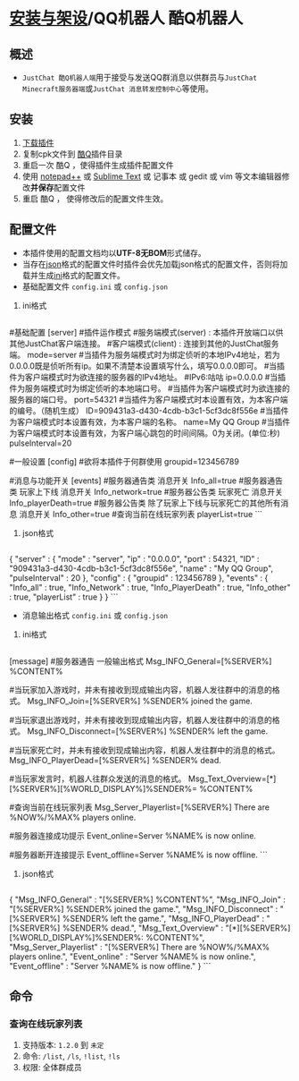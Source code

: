# [安装与架设](../)/QQ机器人 酷Q机器人

## 概述
- `JustChat 酷Q机器人端`用于接受与发送QQ群消息以供群员与`JustChat Minecraft服务器端`或`JustChat 消息转发控制中心`等使用。

## 安装
1. [下载插件](https://github.com/ExerciseBook/JustChat/releases/)
1. 复制cpk文件到 [酷Q](https://cqp.cc)插件目录
1. 重启一次 酷Q ，使得插件生成插件配置文件
1. 使用 [notepad++](https://notepad-plus-plus.org/) 或 [Sublime Text](http://www.sublimetext.com/) 或 记事本 或 gedit 或 vim 等文本编辑器修改**并保存**配置文件
1. 重启 酷Q ， 使得修改后的配置文件生效。

## 配置文件
- 本插件使用的配置文档均以**UTF-8无BOM**形式储存。
- 当存在[json](https://json.org)格式的配置文件时插件会优先加载json格式的配置文件，否则将加载并生成[ini](https://zh.wikipedia.org/wiki/INI%E6%96%87%E4%BB%B6)格式的配置文件。
- 基础配置文件 `config.ini` 或 `config.json`
1. ini格式
	```
#基础配置
[server]
#插件运作模式
#服务端模式(server) : 本插件开放端口以供其他JustChat客户端连接。
#客户端模式(client) : 连接到其他的JustChat服务端。
mode=server
#当插件为服务端模式时为绑定侦听的本地IPv4地址，若为0.0.0.0既是侦听所有ip。如果不清楚本设置填写什么，填写0.0.0.0即可。
#当插件为客户端模式时为欲连接的服务器的IPv4地址。
#IPv6:咕咕
ip=0.0.0.0
#当插件为服务端模式时为绑定侦听的本地端口号。
#当插件为客户端模式时为欲连接的服务器的端口号。
port=54321
#当插件为客户端模式时本设置有效，为本客户端的编号。（随机生成）
ID=909431a3-d430-4cdb-b3c1-5cf3dc8f556e
#当插件为客户端模式时本设置有效，为本客户端的名称。
name=My QQ Group
#当插件为客户端模式时本设置有效，为客户端心跳包的时间间隔。0为关闭。(单位:秒)
pulseInterval=20

#一般设置
[config]
#欲将本插件于何群使用
groupid=123456789

#消息与功能开关
[events]
#服务器通告类 消息开关
Info_all=true
#服务器通告类 玩家上下线 消息开关
Info_network=true
#服务器公告类 玩家死亡 消息开关
Info_playerDeath=true
#服务器公告类 除了玩家上下线与玩家死亡的其他所有消息 消息开关
Info_other=true
#查询当前在线玩家列表
playerList=true
	```
1. json格式
	```
{
  "server" : {
	"mode" : "server",
	"ip" : "0.0.0.0",
	"port" : 54321,
	"ID" : "909431a3-d430-4cdb-b3c1-5cf3dc8f556e",
	"name" : "My QQ Group",
	"pulseInterval" : 20
  },
  "config" : {
	"groupid" : 123456789
  },
  "events" : {
	"Info_all" : true,
	"Info_Network" : true,
	"Info_PlayerDeath" : true,
	"Info_other" : true,
	"playerList" : true
  }
}
	```
- 消息输出格式 `config.ini` 或 `config.json`
1. ini格式
	```
[message]
#服务器通告 一般输出格式
Msg_INFO_General=[%SERVER%] %CONTENT%

#当玩家加入游戏时，并未有接收到现成输出内容，机器人发往群中的消息的格式。
Msg_INFO_Join=[%SERVER%] %SENDER% joined the game.

#当玩家退出游戏时，并未有接收到现成输出内容，机器人发往群中的消息的格式。
Msg_INFO_Disconnect=[%SERVER%] %SENDER% left the game.

#当玩家死亡时，并未有接收到现成输出内容，机器人发往群中的消息的格式。
Msg_INFO_PlayerDead=[%SERVER%] %SENDER% dead.

#当玩家发言时，机器人往群众发送的消息的格式。
Msg_Text_Overview=[*][%SERVER%][%WORLD_DISPLAY%]%SENDER%= %CONTENT%

#查询当前在线玩家列表
Msg_Server_Playerlist=[%SERVER%] There are %NOW%/%MAX% players online.

#服务器连接成功提示
Event_online=Server %NAME% is now online.

#服务器断开连接提示
Event_offline=Server %NAME% is now offline.
	```
1. json格式
	```
{
  "Msg_INFO_General" : "[%SERVER%] %CONTENT%",
  "Msg_INFO_Join" : "[%SERVER%] %SENDER% joined the game.",
  "Msg_INFO_Disconnect" : "[%SERVER%] %SENDER% left the game.",
  "Msg_INFO_PlayerDead" : "[%SERVER%] %SENDER% dead.",
  "Msg_Text_Overview" : "[*][%SERVER%][%WORLD_DISPLAY%]%SENDER%: %CONTENT%",
  "Msg_Server_Playerlist" : "[%SERVER%] There are %NOW%\/%MAX% players online.",
  "Event_online" : "Server %NAME% is now online.",
  "Event_offline" : "Server %NAME% is now offline."
}
	```

## 命令

### 查询在线玩家列表
1. 支持版本: `1.2.0` 到 `未定`
1. 命令: `/list`, `/ls`, `!list`, `!ls`
1. 权限: 全体群成员